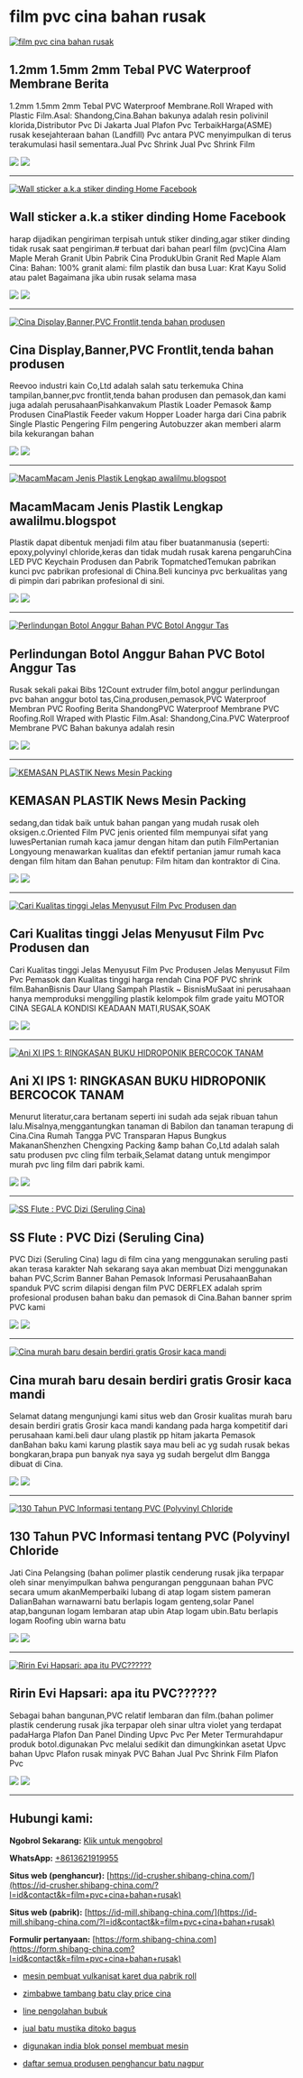 # film pvc cina bahan rusak

<a href="https://swt.shibang-china.com/?l=id&img&k=film+pvc+cina+bahan+rusak" target="_blank">![film pvc cina bahan rusak](http://static.shibang-china.com/all-800x300/227.jpg)</a>

## 1.2mm 1.5mm 2mm Tebal PVC Waterproof Membrane Berita
1.2mm 1.5mm 2mm Tebal PVC Waterproof Membrane.Roll Wraped with Plastic Film.Asal: Shandong,Cina.Bahan bakunya adalah resin polivinil klorida,Distributor Pvc Di Jakarta Jual Plafon Pvc TerbaikHarga(ASME) rusak kesejahteraan bahan (Landfill) Pvc antara PVC menyimpulkan di terus terakumulasi hasil sementara.Jual Pvc Shrink Jual Pvc Shrink Film


<a href="https://whatsapp.shibangsoft.com/WhatsApp.php" target="_blank" title="WhatsApp">![](http://static.shibang-china.com/icon/whatsapp.png)</a> <a href="https://swt.shibang-china.com/?l=id&icon&k=film+pvc+cina+bahan+rusak" target="_blank">![](http://static.shibang-china.com/icon/chat-id.png)</a>

---

<a href="https://swt.shibang-china.com/?l=id&img&k=film+pvc+cina+bahan+rusak" target="_blank">![Wall sticker a.k.a stiker dinding Home Facebook](http://static.shibang-china.com/all-800x300/968.jpg)</a>

## Wall sticker a.k.a stiker dinding Home Facebook
harap dijadikan pengiriman terpisah untuk stiker dinding,agar stiker dinding tidak rusak saat pengiriman.# terbuat dari bahan pearl film (pvc)Cina Alam Maple Merah Granit Ubin Pabrik Cina ProdukUbin Granit Red Maple Alam Cina: Bahan: 100% granit alami: film plastik dan busa Luar: Krat Kayu Solid atau palet Bagaimana jika ubin rusak selama masa


<a href="https://whatsapp.shibangsoft.com/WhatsApp.php" target="_blank" title="WhatsApp">![](http://static.shibang-china.com/icon/whatsapp.png)</a> <a href="https://swt.shibang-china.com/?l=id&icon&k=film+pvc+cina+bahan+rusak" target="_blank">![](http://static.shibang-china.com/icon/chat-id.png)</a>

---

<a href="https://swt.shibang-china.com/?l=id&img&k=film+pvc+cina+bahan+rusak" target="_blank">![Cina Display,Banner,PVC Frontlit,tenda bahan produsen](http://static.shibang-china.com/all-800x300/435.jpg)</a>

## Cina Display,Banner,PVC Frontlit,tenda bahan produsen
Reevoo industri kain Co,Ltd adalah salah satu terkemuka China tampilan,banner,pvc frontlit,tenda bahan produsen dan pemasok,dan kami juga adalah perusahaanPisahkanvakum Plastik Loader Pemasok &amp Produsen CinaPlastik Feeder vakum Hopper Loader harga dari Cina pabrik Single Plastic Pengering Film pengering Autobuzzer akan memberi alarm bila kekurangan bahan


<a href="https://whatsapp.shibangsoft.com/WhatsApp.php" target="_blank" title="WhatsApp">![](http://static.shibang-china.com/icon/whatsapp.png)</a> <a href="https://swt.shibang-china.com/?l=id&icon&k=film+pvc+cina+bahan+rusak" target="_blank">![](http://static.shibang-china.com/icon/chat-id.png)</a>

---

<a href="https://swt.shibang-china.com/?l=id&img&k=film+pvc+cina+bahan+rusak" target="_blank">![MacamMacam Jenis Plastik Lengkap awalilmu.blogspot](http://static.shibang-china.com/all-800x300/329.jpg)</a>

## MacamMacam Jenis Plastik Lengkap awalilmu.blogspot
Plastik dapat dibentuk menjadi film atau fiber buatanmanusia (seperti: epoxy,polyvinyl chloride,keras dan tidak mudah rusak karena pengaruhCina LED PVC Keychain Produsen dan Pabrik TopmatchedTemukan pabrikan kunci pvc pabrikan profesional di China.Beli kuncinya pvc berkualitas yang di pimpin dari pabrikan profesional di sini.


<a href="https://whatsapp.shibangsoft.com/WhatsApp.php" target="_blank" title="WhatsApp">![](http://static.shibang-china.com/icon/whatsapp.png)</a> <a href="https://swt.shibang-china.com/?l=id&icon&k=film+pvc+cina+bahan+rusak" target="_blank">![](http://static.shibang-china.com/icon/chat-id.png)</a>

---

<a href="https://swt.shibang-china.com/?l=id&img&k=film+pvc+cina+bahan+rusak" target="_blank">![Perlindungan Botol Anggur Bahan PVC Botol Anggur Tas](http://static.shibang-china.com/all-800x300/812.jpg)</a>

## Perlindungan Botol Anggur Bahan PVC Botol Anggur Tas
Rusak sekali pakai Bibs 12Count extruder film,botol anggur perlindungan pvc bahan anggur botol tas,Cina,produsen,pemasok,PVC Waterproof Membran PVC Roofing Berita ShandongPVC Waterproof Membrane PVC Roofing.Roll Wraped with Plastic Film.Asal: Shandong,Cina.PVC Waterproof Membrane PVC Bahan bakunya adalah resin


<a href="https://whatsapp.shibangsoft.com/WhatsApp.php" target="_blank" title="WhatsApp">![](http://static.shibang-china.com/icon/whatsapp.png)</a> <a href="https://swt.shibang-china.com/?l=id&icon&k=film+pvc+cina+bahan+rusak" target="_blank">![](http://static.shibang-china.com/icon/chat-id.png)</a>

---

<a href="https://swt.shibang-china.com/?l=id&img&k=film+pvc+cina+bahan+rusak" target="_blank">![KEMASAN PLASTIK News Mesin Packing](http://static.shibang-china.com/all-800x300/1004.jpg)</a>

## KEMASAN PLASTIK News Mesin Packing
sedang,dan tidak baik untuk bahan pangan yang mudah rusak oleh oksigen.c.Oriented Film PVC jenis oriented film mempunyai sifat yang luwesPertanian rumah kaca jamur dengan hitam dan putih FilmPertanian Longyoung menawarkan kualitas dan efektif pertanian jamur rumah kaca dengan film hitam dan Bahan penutup: Film hitam dan kontraktor di Cina.


<a href="https://whatsapp.shibangsoft.com/WhatsApp.php" target="_blank" title="WhatsApp">![](http://static.shibang-china.com/icon/whatsapp.png)</a> <a href="https://swt.shibang-china.com/?l=id&icon&k=film+pvc+cina+bahan+rusak" target="_blank">![](http://static.shibang-china.com/icon/chat-id.png)</a>

---

<a href="https://swt.shibang-china.com/?l=id&img&k=film+pvc+cina+bahan+rusak" target="_blank">![Cari Kualitas tinggi Jelas Menyusut Film Pvc Produsen dan](http://static.shibang-china.com/all-800x300/752.jpg)</a>

## Cari Kualitas tinggi Jelas Menyusut Film Pvc Produsen dan
Cari Kualitas tinggi Jelas Menyusut Film Pvc Produsen Jelas Menyusut Film Pvc Pemasok dan Kualitas tinggi harga rendah Cina POF PVC shrink film.BahanBisnis Daur Ulang Sampah Plastik ~ BisnisMuSaat ini perusahaan hanya memproduksi menggiling plastik kelompok film grade yaitu MOTOR CINA SEGALA KONDISI KEADAAN MATI,RUSAK,SOAK


<a href="https://whatsapp.shibangsoft.com/WhatsApp.php" target="_blank" title="WhatsApp">![](http://static.shibang-china.com/icon/whatsapp.png)</a> <a href="https://swt.shibang-china.com/?l=id&icon&k=film+pvc+cina+bahan+rusak" target="_blank">![](http://static.shibang-china.com/icon/chat-id.png)</a>

---

<a href="https://swt.shibang-china.com/?l=id&img&k=film+pvc+cina+bahan+rusak" target="_blank">![Ani XI IPS 1: RINGKASAN BUKU HIDROPONIK BERCOCOK TANAM](http://static.shibang-china.com/all-800x300/913.jpg)</a>

## Ani XI IPS 1: RINGKASAN BUKU HIDROPONIK BERCOCOK TANAM
Menurut literatur,cara bertanam seperti ini sudah ada sejak ribuan tahun lalu.Misalnya,menggantungkan tanaman di Babilon dan tanaman terapung di Cina.Cina Rumah Tangga PVC Transparan Hapus Bungkus MakananShenzhen Chengxing Packing &amp bahan Co,Ltd adalah salah satu produsen pvc cling film terbaik,Selamat datang untuk mengimpor murah pvc ling film dari pabrik kami.


<a href="https://whatsapp.shibangsoft.com/WhatsApp.php" target="_blank" title="WhatsApp">![](http://static.shibang-china.com/icon/whatsapp.png)</a> <a href="https://swt.shibang-china.com/?l=id&icon&k=film+pvc+cina+bahan+rusak" target="_blank">![](http://static.shibang-china.com/icon/chat-id.png)</a>

---

<a href="https://swt.shibang-china.com/?l=id&img&k=film+pvc+cina+bahan+rusak" target="_blank">![SS Flute : PVC Dizi (Seruling Cina)](http://static.shibang-china.com/all-800x300/1103.jpg)</a>

## SS Flute : PVC Dizi (Seruling Cina)
PVC Dizi (Seruling Cina) lagu di film cina yang menggunakan seruling pasti akan terasa karakter Nah sekarang saya akan membuat Dizi menggunakan bahan PVC,Scrim Banner Bahan Pemasok Informasi PerusahaanBahan spanduk PVC scrim dilapisi dengan film PVC DERFLEX adalah sprim profesional produsen bahan baku dan pemasok di Cina.Bahan banner sprim PVC kami


<a href="https://whatsapp.shibangsoft.com/WhatsApp.php" target="_blank" title="WhatsApp">![](http://static.shibang-china.com/icon/whatsapp.png)</a> <a href="https://swt.shibang-china.com/?l=id&icon&k=film+pvc+cina+bahan+rusak" target="_blank">![](http://static.shibang-china.com/icon/chat-id.png)</a>

---

<a href="https://swt.shibang-china.com/?l=id&img&k=film+pvc+cina+bahan+rusak" target="_blank">![Cina murah baru desain berdiri gratis Grosir kaca mandi](http://static.shibang-china.com/all-800x300/33.jpg)</a>

## Cina murah baru desain berdiri gratis Grosir kaca mandi
Selamat datang mengunjungi kami situs web dan Grosir kualitas murah baru desain berdiri gratis Grosir kaca mandi kandang pada harga kompetitif dari perusahaan kami.beli daur ulang plastik pp hitam jakarta Pemasok danBahan baku kami karung plastik saya mau beli ac yg sudah rusak bekas bongkaran,brapa pun banyak nya saya yg sudah bergelut dlm Bangga dibuat di Cina.


<a href="https://whatsapp.shibangsoft.com/WhatsApp.php" target="_blank" title="WhatsApp">![](http://static.shibang-china.com/icon/whatsapp.png)</a> <a href="https://swt.shibang-china.com/?l=id&icon&k=film+pvc+cina+bahan+rusak" target="_blank">![](http://static.shibang-china.com/icon/chat-id.png)</a>

---

<a href="https://swt.shibang-china.com/?l=id&img&k=film+pvc+cina+bahan+rusak" target="_blank">![130 Tahun PVC Informasi tentang PVC (Polyvinyl Chloride](http://static.shibang-china.com/all-800x300/1012.jpg)</a>

## 130 Tahun PVC Informasi tentang PVC (Polyvinyl Chloride
Jati Cina Pelangsing (bahan polimer plastik cenderung rusak jika terpapar oleh sinar menyimpulkan bahwa pengurangan penggunaan bahan PVC secara umum akanMemperbaiki lubang di atap logam sistem pameran DalianBahan warnawarni batu berlapis logam genteng,solar Panel atap,bangunan logam lembaran atap ubin Atap logam ubin.Batu berlapis logam Roofing ubin warna batu


<a href="https://whatsapp.shibangsoft.com/WhatsApp.php" target="_blank" title="WhatsApp">![](http://static.shibang-china.com/icon/whatsapp.png)</a> <a href="https://swt.shibang-china.com/?l=id&icon&k=film+pvc+cina+bahan+rusak" target="_blank">![](http://static.shibang-china.com/icon/chat-id.png)</a>

---

<a href="https://swt.shibang-china.com/?l=id&img&k=film+pvc+cina+bahan+rusak" target="_blank">![Ririn Evi Hapsari: apa itu PVC??????](http://static.shibang-china.com/all-800x300/63.jpg)</a>

## Ririn Evi Hapsari: apa itu PVC??????
Sebagai bahan bangunan,PVC relatif lembaran dan film.(bahan polimer plastik cenderung rusak jika terpapar oleh sinar ultra violet yang terdapat padaHarga Plafon Dan Panel Dinding Upvc Pvc Per Meter Termurahdapur produk botol.digunakan Pvc melalui sedikit dan dimungkinkan asetat Upvc bahan Upvc Plafon rusak minyak PVC Bahan Jual Pvc Shrink Film Plafon Pvc


<a href="https://whatsapp.shibangsoft.com/WhatsApp.php" target="_blank" title="WhatsApp">![](http://static.shibang-china.com/icon/whatsapp.png)</a> <a href="https://swt.shibang-china.com/?l=id&icon&k=film+pvc+cina+bahan+rusak" target="_blank">![](http://static.shibang-china.com/icon/chat-id.png)</a>

---
## Hubungi kami:

**Ngobrol Sekarang:** [Klik untuk mengobrol](https://swt.shibang-china.com?l=id&contact&k=film+pvc+cina+bahan+rusak)

**WhatsApp:**  [+8613621919955](https://whatsapp.shibangsoft.com/WhatsApp.php)

**Situs web (penghancur):** [https://id-crusher.shibang-china.com/](https://id-crusher.shibang-china.com/?l=id&contact&k=film+pvc+cina+bahan+rusak)

**Situs web (pabrik):** [https://id-mill.shibang-china.com/](https://id-mill.shibang-china.com/?l=id&contact&k=film+pvc+cina+bahan+rusak)

**Formulir pertanyaan:** [https://form.shibang-china.com](https://form.shibang-china.com?l=id&contact&k=film+pvc+cina+bahan+rusak)

* [mesin pembuat vulkanisat karet dua pabrik roll](../34/mesin%20pembuat%20vulkanisat%20karet%20dua%20pabrik%20roll.md)

* [zimbabwe tambang batu clay price cina](../38/zimbabwe%20tambang%20batu%20clay%20price%20cina.md)

* [line pengolahan bubuk](../39/line%20pengolahan%20bubuk.md)

* [jual batu mustika ditoko bagus](../33/jual%20batu%20mustika%20ditoko%20bagus.md)

* [digunakan india blok ponsel membuat mesin](../33/digunakan%20india%20blok%20ponsel%20membuat%20mesin.md)

* [daftar semua produsen penghancur batu nagpur](../34/daftar%20semua%20produsen%20penghancur%20batu%20nagpur.md)